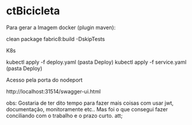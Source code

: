 # ctBicicleta

Para gerar a Imagem docker (plugin maven):

clean package fabric8:build -DskipTests


K8s

kubectl apply -f deploy.yaml (pasta Deploy)
kubectl apply -f service.yaml (pasta Deploy)

Acesso pela porta do nodeport

http://localhost:31514/swagger-ui.html



obs:
Gostaria de ter dito tempo para fazer mais coisas com usar jwt, documentação, monitoramente etc..
Mas foi o que consegui fazer conciliando com o trabalho e o prazo curto.
att;